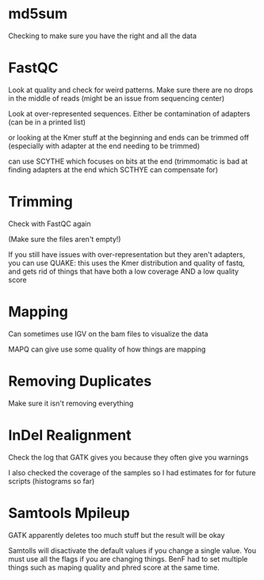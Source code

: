 # md5sum

Checking to make sure you have the right and all the data

# FastQC

Look at quality and check for weird patterns. Make sure there are no drops in the middle of reads (might be an issue from sequencing center)

Look at over-represented sequences. Either be contamination of adapters (can be in a printed list) 
  
  or looking at the Kmer stuff at the beginning and ends can be trimmed off (especially with adapter at the end needing to be trimmed)
  
  can use SCYTHE which focuses on bits at the end (trimmomatic is bad at finding adapters at the end which SCTHYE can compensate for)
  
# Trimming

Check with FastQC again

(Make sure the files aren't empty!)

If you still have issues with over-representation but they aren't adapters, you can use QUAKE: this uses the Kmer distribution and quality of fastq, and gets rid of things that have both a low coverage AND a low quality score

# Mapping

Can sometimes use IGV on the bam files to visualize the data

MAPQ can give use some quality of how things are mapping 

# Removing Duplicates

Make sure it isn't removing everything

# InDel Realignment

Check the log that GATK gives you because they often give you warnings 

I also checked the coverage of the samples so I had estimates for for future scripts (histograms so far)

# Samtools Mpileup

GATK apparently deletes too much stuff but the result will be okay

Samtolls will disactivate the default values if you change a single value. You must use all the flags if you are changing things. BenF had to set multiple things such as maping quality and phred score at the same time.


